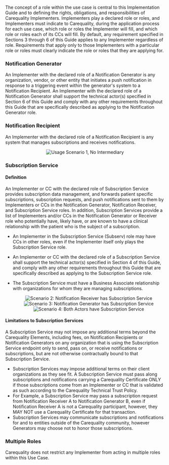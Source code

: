 <!-- Definition_of_Roles.md {% comment %}
*****************************************************************************************
*                            WARNING: DO NOT EDIT THIS FILE                             *
*                                                                                       *
* This file is generated by SUSHI. Any edits you make to this file will be overwritten. *
*                                                                                       *
* To change the contents of this file, edit the original source file at:                *
* ig-data\input\pagecontent\2_Definition_of_Roles.md                                    *
*****************************************************************************************
{% endcomment %} -->
The concept of a role within the use case is central to this Implementation Guide and to defining the rights, obligations, and responsibilities of Carequality Implementers. Implementers play a declared role or roles, and Implementers must indicate to Carequality, during the application process for each use case, which role or roles the Implementer will fill, and which role or roles each of its CCs will fill. By default, any requirement specified in Sections 3 through 6 of this Guide applies to any Implementer regardless of role. Requirements that apply only to those Implementers with a particular role or roles must clearly indicate the role or roles that they are applying for.

### Notification Generator

An Implementer with the declared role of a Notification Generator is any organization, vendor, or other entity that initiates a push notification in response to a triggering event within the generator's system to a Notification Recipient. An Implementer with the declared role of a Notification Generator shall support the technical actor(s) specified in Section 6 of this Guide and comply with any other requirements throughout this Guide that are specifically described as applying to the Notification Generator role.

### Notification Recipient

An Implementer with the declared role of a Notification Recipient is any system that manages subscriptions and receives notifications.

<span style="display:block;text-align:center">
  <img src="Scenario1.png" alt="Usage Scenario 1, No Intermediary" title="Scenario 1, No Intermediary">
</span>

### Subscription Service

#### Definition

An Implementer or CC with the declared role of Subscription Service provides subscription data management, and forwards patient specific subscriptions, subscription requests, and push notifications sent to them by Implementers or CCs in the Notification Generator, Notification Receiver, and Subscription Service roles. In addition, Subscription Services provide a list of Implementers and/or CCs in the Notification Generator or Receiver role who potentially have, likely have, or are known to have a clinical relationship with the patient who is the subject of a subscription.

- An Implementer in the Subscription Service (Subserv) role may have CCs in other roles, even if the Implementer itself only plays the Subscription Service role.
- An Implementer or CC with the declared role of a Subscription Service shall support the technical actor(s) specified in Section 4 of this Guide, and comply with any other requirements throughout this Guide that are specifically described as applying to the Subscription Service role.
- The Subscription Service must have a Business Associate relationship with organizations for whom they are managing subscriptions.

  <span style="display:block;text-align:center">
    <img src="Scenario2.png" alt="Scenario 2: Notification Receiver has Subscription Service" title="Scenario 2: Notification Receiver has Subscription Service">
  </span>

  <span style="display:block;text-align:center">
    <img src="Scenario3.png" alt="Scenario 3: Notification Generator has Subscription Service" title="Scenario 3: Notification Generator has Subscription Service">
  </span>

  <span style="display:block;text-align:center">
    <img src="Scenario4.png" alt="Scenario 4: Both Actors have Subscription Service" title="Scenario 4: Both Actors have Subscription Service">
  </span>

#### Limitations to Subscription Services

A Subscription Service may not impose any additional terms beyond the Carequality Elements, including fees, on Notification Recipients or Notification Generators on any organization that is using the Subscription Service endpoint only to send, pass on, or receive notifications or subscriptions, but are not otherwise contractually bound to that Subscription Service.

- Subscription Services may impose additional terms on their client organizations as they see fit. A Subscription Service must pass along subscriptions and notifications carrying a Carequality Certificate ONLY if those subscriptions come from an Implementer or CC that is validated as such according to the Carequality Technical Trust Policy.
- For Example, a Subscription Service may pass a subscription request from Notification Receiver A to Notification Generator B, even if Notification Receiver A is not a Carequality participant, however, they MAY NOT use a Carequality Certificate for that transaction.
- Subscription Services may communicate subscriptions and notifications for and to entities outside of the Carequality community, however Generators may choose not to honor those subscriptions.

### Multiple Roles

Carequality does not restrict any Implementer from acting in multiple roles within this Use Case.
